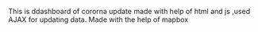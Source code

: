 This is  ddashboard of cororna update made with help of html and js ,used AJAX for updating data.
Made with the help of mapbox
